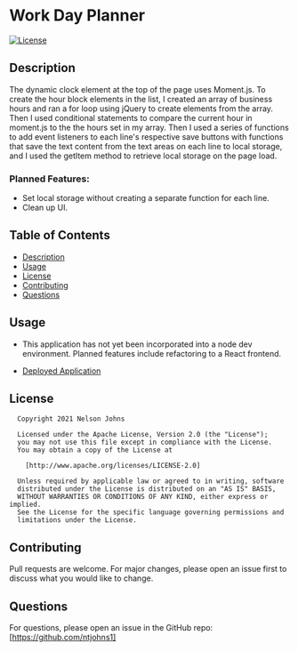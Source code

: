 # Work Day Planner

[![License](https://img.shields.io/badge/License-Apache_2.0-blue.svg)](https://opensource.org/licenses/Apache-2.0)

## Description
The dynamic clock element at the top of the page uses Moment.js.
To create the hour block elements in the list, I created an array of business hours and ran a for loop using jQuery to create elements from the array.
Then I used conditional statements to compare the current hour in moment.js to the the hours set in my array.
Then I used a series of functions to add event listeners to each line's respective save buttons with functions that save the text content from the text areas on each line to local storage, and I used the getItem method to retrieve local storage on the page load. 

### Planned Features:

* Set local storage without creating a separate function for each line.
* Clean up UI.

## Table of Contents

- [Description](#description)
- [Usage](#usage)
- [License](#license)
- [Contributing](#contributing)
- [Questions](#questions)

## Usage

* This application has not yet been incorporated into a node dev environment. Planned features include refactoring to a React frontend.

* [Deployed Application](https://ntjohns1.github.io/Work-Day-Planner/)

## License  


      Copyright 2021 Nelson Johns

      Licensed under the Apache License, Version 2.0 (the "License");
      you may not use this file except in compliance with the License.
      You may obtain a copy of the License at
   
        [http://www.apache.org/licenses/LICENSE-2.0]
   
      Unless required by applicable law or agreed to in writing, software
      distributed under the License is distributed on an "AS IS" BASIS,
      WITHOUT WARRANTIES OR CONDITIONS OF ANY KIND, either express or implied.
      See the License for the specific language governing permissions and
      limitations under the License.
      

## Contributing
Pull requests are welcome. For major changes, please open an issue first to discuss what you would like to change.

## Questions
For questions, please open an issue in the GitHub repo: [https://github.com/ntjohns1]

